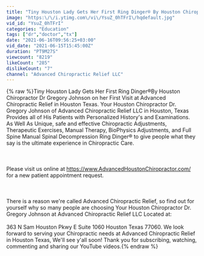 ```yaml
---
title: "Tiny Houston Lady Gets Her First Ring Dinger® By Houston Chiropractor Dr Gregory Johnson First Visit"
image: "https:\/\/i.ytimg.com\/vi\/YsuZ_0hTFrI\/hqdefault.jpg"
vid_id: "YsuZ_0hTFrI"
categories: "Education"
tags: ["dr","doctor","tx"]
date: "2021-06-16T09:56:25+03:00"
vid_date: "2021-06-15T15:45:00Z"
duration: "PT9M27S"
viewcount: "8219"
likeCount: "285"
dislikeCount: "7"
channel: "Advanced Chiropractic Relief LLC"
---
```

{% raw %}Tiny Houston Lady Gets Her First Ring Dinger®By Houston Chiropractor Dr Gregory Johnson on her First Visit at Advanced Chiropractic Relief in Houston Texas. Your Houston Chiropractor Dr. Gregory Johnson of Advanced Chiropractic Relief LLC in Houston, Texas Provides all of His Patients with Personalized History's and Examinations. As Well As Unique, safe and effective Chiropractic Adjustments, Therapeutic Exercises, Manual Therapy, BioPhysics  Adjustments, and Full Spine Manual Spinal Decompression Ring Dinger® to give people what they say is the ultimate experience in Chiropractic Care. <br /><br /><br /><br />Please visit us online at <a rel="nofollow" target="blank" href="https://www.AdvancedHoustonChiropractor.com/">https://www.AdvancedHoustonChiropractor.com/</a> for a new patient appointment request. <br /><br /><br /><br />There is a reason we're called Advanced Chiropractic Relief, so find out for yourself why so many people are choosing Your Houston Chiropractor Dr. Gregory Johnson at Advanced Chiropractic Relief LLC Located at:<br /><br />363 N Sam Houston Pkwy E Suite 1060 Houston Texas 77060. We look forward to serving your Chiropractic needs at Advanced Chiropractic Relief in Houston Texas,   We'll see y'all soon! Thank you for subscribing, watching, commenting and sharing our YouTube videos.{% endraw %}
